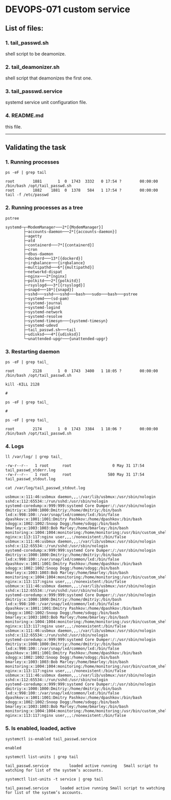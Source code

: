 # DEVOPS-071  custom service

## List of files:

### 1. tail_passwd.sh
shell script to be deamonize.
### 2. tail_deamonizer.sh
shell script that deamonizes the first one.
### 3. tail_passwd.service
systemd service unit configuration file.
### 4. README.md
this file.

---

## Validating the task

### 1. Running processes

`ps -eF | grep tail`

```console
root        1881       1  0  1743  3332   0 17:54 ?        00:00:00 /bin/bash /opt/tail_passwd.sh
root        1882    1881  0  1378   584   1 17:54 ?        00:00:00 tail -f /etc/passwd
```


### 2. Running processes as a tree

`pstree`

```console
systemd─┬─ModemManager───2*[{ModemManager}]
        ├─accounts-daemon───2*[{accounts-daemon}]
        ├─agetty
        ├─atd
        ├─containerd───7*[{containerd}]
        ├─cron
        ├─dbus-daemon
        ├─dockerd───13*[{dockerd}]
        ├─irqbalance───{irqbalance}
        ├─multipathd───6*[{multipathd}]
        ├─networkd-dispat
        ├─nginx───2*[nginx]
        ├─polkitd───2*[{polkitd}]
        ├─rsyslogd───3*[{rsyslogd}]
        ├─snapd───10*[{snapd}]
        ├─sshd───sshd───sshd───bash───sudo───bash───pstree
        ├─systemd───(sd-pam)
        ├─systemd-journal
        ├─systemd-logind
        ├─systemd-network
        ├─systemd-resolve
        ├─systemd-timesyn───{systemd-timesyn}
        ├─systemd-udevd
        ├─tail_passwd.sh───tail
        ├─udisksd───4*[{udisksd}]
        └─unattended-upgr───{unattended-upgr}
```


### 3. Restarting daemon

`ps -eF | grep tail_`

```console
root        2128       1  0  1743  3400   1 18:05 ?        00:00:00 /bin/bash /opt/tail_passwd.sh
```

`kill -KILL 2128`
```console
#
```

`ps -eF | grep tail_`
```console
#
```

`ps -eF | grep tail_`
```console
root        2174       1  0  1743  3384   1 18:06 ?        00:00:00 /bin/bash /opt/tail_passwd.sh
```


### 4. Logs

`ll /var/log/ | grep tail_`

```console
-rw-r--r--   1 root      root                  0 May 31 17:54 tail_passwd_stderr.log
-rw-r--r--   1 root      root                580 May 31 17:54 tail_passwd_stdout.log
```

`cat /var/log/tail_passwd_stdout.log`

```console
usbmux:x:111:46:usbmux daemon,,,:/var/lib/usbmux:/usr/sbin/nologin
sshd:x:112:65534::/run/sshd:/usr/sbin/nologin
systemd-coredump:x:999:999:systemd Core Dumper:/:/usr/sbin/nologin
dmitriy:x:1000:1000:Dmitriy:/home/dmitriy:/bin/bash
lxd:x:998:100::/var/snap/lxd/common/lxd:/bin/false
dpashkov:x:1001:1001:Dmitry Pashkov:/home/dpashkov:/bin/bash
sdogg:x:1002:1002:Snoop Dogg:/home/sdogg:/bin/bash
bmarley:x:1003:1003:Bob Marley:/home/bmarley:/bin/bash
monitoring:x:1004:1004:monitoring:/home/monitoring:/usr/bin/custom_shell.sh
nginx:x:113:117:nginx user,,,:/nonexistent:/bin/false
usbmux:x:111:46:usbmux daemon,,,:/var/lib/usbmux:/usr/sbin/nologin
sshd:x:112:65534::/run/sshd:/usr/sbin/nologin
systemd-coredump:x:999:999:systemd Core Dumper:/:/usr/sbin/nologin
dmitriy:x:1000:1000:Dmitriy:/home/dmitriy:/bin/bash
lxd:x:998:100::/var/snap/lxd/common/lxd:/bin/false
dpashkov:x:1001:1001:Dmitry Pashkov:/home/dpashkov:/bin/bash
sdogg:x:1002:1002:Snoop Dogg:/home/sdogg:/bin/bash
bmarley:x:1003:1003:Bob Marley:/home/bmarley:/bin/bash
monitoring:x:1004:1004:monitoring:/home/monitoring:/usr/bin/custom_shell.sh
nginx:x:113:117:nginx user,,,:/nonexistent:/bin/false
usbmux:x:111:46:usbmux daemon,,,:/var/lib/usbmux:/usr/sbin/nologin
sshd:x:112:65534::/run/sshd:/usr/sbin/nologin
systemd-coredump:x:999:999:systemd Core Dumper:/:/usr/sbin/nologin
dmitriy:x:1000:1000:Dmitriy:/home/dmitriy:/bin/bash
lxd:x:998:100::/var/snap/lxd/common/lxd:/bin/false
dpashkov:x:1001:1001:Dmitry Pashkov:/home/dpashkov:/bin/bash
sdogg:x:1002:1002:Snoop Dogg:/home/sdogg:/bin/bash
bmarley:x:1003:1003:Bob Marley:/home/bmarley:/bin/bash
monitoring:x:1004:1004:monitoring:/home/monitoring:/usr/bin/custom_shell.sh
nginx:x:113:117:nginx user,,,:/nonexistent:/bin/false
usbmux:x:111:46:usbmux daemon,,,:/var/lib/usbmux:/usr/sbin/nologin
sshd:x:112:65534::/run/sshd:/usr/sbin/nologin
systemd-coredump:x:999:999:systemd Core Dumper:/:/usr/sbin/nologin
dmitriy:x:1000:1000:Dmitriy:/home/dmitriy:/bin/bash
lxd:x:998:100::/var/snap/lxd/common/lxd:/bin/false
dpashkov:x:1001:1001:Dmitry Pashkov:/home/dpashkov:/bin/bash
sdogg:x:1002:1002:Snoop Dogg:/home/sdogg:/bin/bash
bmarley:x:1003:1003:Bob Marley:/home/bmarley:/bin/bash
monitoring:x:1004:1004:monitoring:/home/monitoring:/usr/bin/custom_shell.sh
nginx:x:113:117:nginx user,,,:/nonexistent:/bin/false
usbmux:x:111:46:usbmux daemon,,,:/var/lib/usbmux:/usr/sbin/nologin
sshd:x:112:65534::/run/sshd:/usr/sbin/nologin
systemd-coredump:x:999:999:systemd Core Dumper:/:/usr/sbin/nologin
dmitriy:x:1000:1000:Dmitriy:/home/dmitriy:/bin/bash
lxd:x:998:100::/var/snap/lxd/common/lxd:/bin/false
dpashkov:x:1001:1001:Dmitry Pashkov:/home/dpashkov:/bin/bash
sdogg:x:1002:1002:Snoop Dogg:/home/sdogg:/bin/bash
bmarley:x:1003:1003:Bob Marley:/home/bmarley:/bin/bash
monitoring:x:1004:1004:monitoring:/home/monitoring:/usr/bin/custom_shell.sh
nginx:x:113:117:nginx user,,,:/nonexistent:/bin/false
```


### 5. Is enabled, loaded, active

`systemctl is-enabled tail_passwd.service`

```console
enabled
```


`systemctl list-units | grep tail`

```console
tail_passwd.service 		loaded active running   Small script to watching for list of the system’s accounts.
```


`systemctl list-units -t service | grep tail`

```console
tail_passwd.service		loaded active running Small script to watching for list of the system’s accounts.
```
